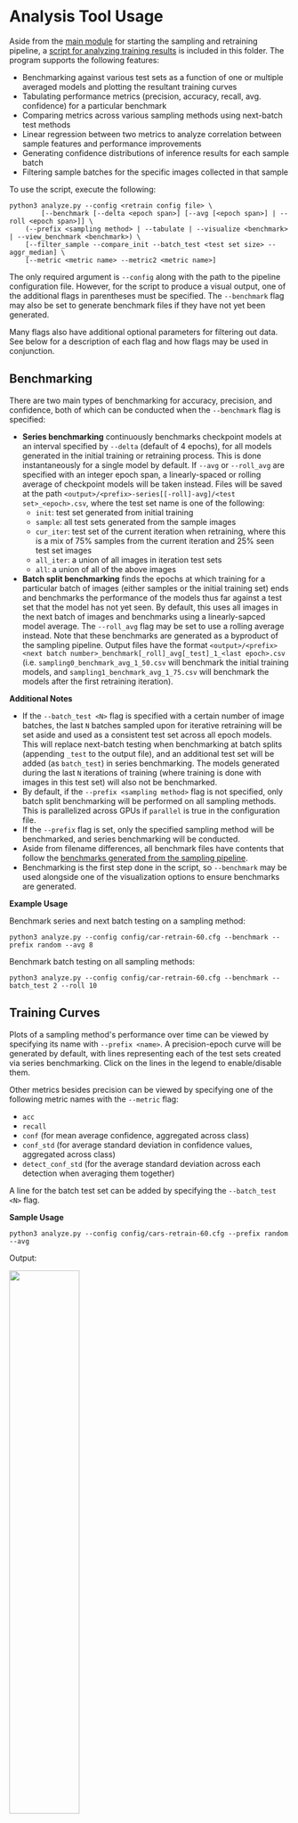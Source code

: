# Analysis Tool Usage

Aside from the [main module](./__main__.py) for starting the sampling and retraining pipeline, a [script for analyzing training results](./analyze.py) is included in this folder. The program supports the following features:

* Benchmarking against various test sets as a function of one or multiple averaged models and plotting the resultant training curves
* Tabulating performance metrics (precision, accuracy, recall, avg. confidence) for a particular benchmark
* Comparing metrics across various sampling methods using next-batch test methods
* Linear regression between two metrics to analyze correlation between sample features and performance improvements
* Generating confidence distributions of inference results for each sample batch
* Filtering sample batches for the specific images collected in that sample

To use the script, execute the following:

```
python3 analyze.py --config <retrain config file> \
        [--benchmark [--delta <epoch span>] [--avg [<epoch span>] | --roll <epoch span>]] \
	(--prefix <sampling method> | --tabulate | --visualize <benchmark> | --view_benchmark <benchmark>) \
	[--filter_sample --compare_init --batch_test <test set size> --aggr_median] \
	[--metric <metric name> --metric2 <metric name>]
```

The only required argument is `--config` along with the path to the pipeline configuration file. However, for the script to produce a visual output, one of the additional flags in parentheses must be specified. The `--benchmark` flag may also be set to generate benchmark files if they have not yet been generated.

Many flags also have additional optional parameters for filtering out data. See below for a description of each flag and how flags may be used in conjunction.

## Benchmarking

There are two main types of benchmarking for accuracy, precision, and confidence, both of which can be conducted when the `--benchmark` flag is specified:

* **Series benchmarking** continuously benchmarks checkpoint models at an interval specified by `--delta` (default of 4 epochs), for all models generated in the initial training or retraining process. This is done instantaneously for a single model by default. If `--avg` or `--roll_avg` are specified with an integer epoch span, a linearly-spaced or rolling average of checkpoint models will be taken instead. Files will be saved at the path `<output>/<prefix>-series[[-roll]-avg]/<test set>_<epoch>.csv`, where the test set name is one of the following:
  * `init`: test set generated from initial training
  * `sample`: all test sets generated from the sample images
  * `cur_iter`: test set of the current iteration when retraining, where this is a mix of 75% samples from the current iteration and 25% seen test set images
  * `all_iter`: a union of all images in iteration test sets
  * `all`: a union of all of the above images
* **Batch split benchmarking** finds the epochs at which training for a particular batch of images (either samples or the initial training set) ends and benchmarks the performance of the models thus far against a test set that the model has not yet seen. By default, this uses all images in the next batch of images and benchmarks using a linearly-sapced model average. The `--roll_avg` flag may be set to use a rolling average instead. Note that these benchmarks are generated as a byproduct of the sampling pipeline. Output files have the format `<output>/<prefix><next batch number>_benchmark[_roll]_avg[_test]_1_<last epoch>.csv` (i.e. `sampling0_benchmark_avg_1_50.csv` will  benchmark the initial training models, and `sampling1_benchmark_avg_1_75.csv` will benchmark the models after the first retraining iteration).

**Additional Notes**

* If the `--batch_test <N>` flag is specified with a certain number of image batches, the last `N` batches sampled upon for iterative retraining will be set aside and used as a consistent test set across all epoch models. This will replace next-batch testing when benchmarking at batch splits (appending `_test` to the output file), and an additional test set will be added (as `batch_test`) in series benchmarking. The models generated during the last `N` iterations of training (where training is done with images in this test set) will also not be benchmarked. 
* By default, if the `--prefix <sampling method>` flag is not specified, only batch split benchmarking will be performed on all sampling methods. This is parallelized across GPUs if `parallel` is true in the configuration file. 
* If the `--prefix` flag is set, only the specified sampling method will be benchmarked, and series benchmarking will be conducted.
* Aside from filename differences, all benchmark files have contents that follow the [benchmarks generated from the sampling pipeline](./README.md#training-output).
* Benchmarking is the first step done in the script, so `--benchmark` may be used alongside one of the visualization options to ensure benchmarks are generated.

**Example Usage**

Benchmark series and next batch testing on a sampling method:

```
python3 analyze.py --config config/car-retrain-60.cfg --benchmark --prefix random --avg 8
```

Benchmark batch testing on all sampling methods:

```
python3 analyze.py --config config/car-retrain-60.cfg --benchmark --batch_test 2 --roll 10
```

## Training Curves

Plots of a sampling method's performance over time can be viewed by specifying its name with `--prefix <name>`. A precision-epoch curve will be generated by default, with lines representing each of the test sets created via series benchmarking. Click on the lines in the legend to enable/disable them.

Other metrics besides precision can be viewed by specifying one of the following metric names with the `--metric` flag: 
* `acc`
* `recall`
* `conf` (for mean average confidence, aggregated across class)
* `conf_std` (for average standard deviation in confidence values, aggregated across class)
* `detect_conf_std` (for the average standard deviation across each detection when averaging them together)

A line for the batch test set can be added by specifying the `--batch_test <N>` flag.

**Sample Usage**

```
python3 analyze.py --config config/cars-retrain-60.cfg --prefix random --avg
```

Output:

<img src="assets/series_display_avg.png" width="50%">


```
python3 analyze.py --config config/cars-retrain-60.cfg --prefix random 
```

Output:

<img src="assets/series_display.png" width="50%">


## Sampling Method Metric Tables

Tables of the available metrics (`prec`, `acc`, `recall`, `conf`, `conf_std`, `detect_conf_std`, and `epochs_trained`) can be generated for a particular sampling method (with various metrics shown) or for a particular metric (with various sampling methods shown) with the `--tabulate` flag. To see the former, specify the sampling method with `--prefix`, or see the latter with the `--metric` flag. If neither is specified, `--tabulate` will generate a table of average precisions across all sampling methods.

In either case, metrics or sampling methods are displayed as rows, with the batch split benchmaarks as columns, indexed by iteration number. The default option is to view next-batch benchmarking results, though you can view batch test set benchmarking results with the `--batch_test <N>` flag.

**Additional Options**

* Add the `--compare` flag to show increases/decreases in a metric (precision, accuracy, etc.) against the initial baseline (as shown by the `init` prefix)
* Add the `--filter_sample` flag to filter results to account only for images that are later used for that iteration's sample set

**Sample Usage**

For one sampling method:

```
python3 analyze.py --config config/cars-retrain-60.cfg --prefix random  --tabulate
```

```
 batch      prec       acc      conf  conf_std  detect_conf_std    recall  epochs_trained
     0  0.311164  0.491860  0.338325  0.173268         0.403783  0.583568              28
     1  0.406101  0.509591  0.334535  0.176635         0.439110  0.580996               8
     2  0.421932  0.516707  0.316528  0.174037         0.442507  0.551614              40
     3  0.515876  0.531565  0.337421  0.186563         0.477885  0.569941              12
     4  0.591425  0.572488  0.324583  0.188321         0.484251  0.582745              28
     5  0.616561  0.571106  0.366749  0.195864         0.488073  0.649979              28
     6  0.680778  0.604911  0.361908  0.204501         0.513904  0.638999               8
     7  0.673259  0.604047  0.348814  0.198615         0.492656  0.625689              12
```

For all sampling methods (with comparison to `init`)

```
python3 analyze.py --config config/cars-retrain-60.cfg --tabulate --compare
```

```
                           0         1         2         3   ...        9         10        11        12
init                 0.328333  0.344961  0.357781  0.312838  ...  0.318059  0.310797  0.347531  0.339711
median-below-thresh -0.010333 -0.001780  0.293421  0.393084  ...  0.499396  0.484044  0.482102  0.473319
median-thresh        0.003813 -0.007295  0.032637  0.119702  ...  0.475165  0.429007  0.450010  0.468543
bin-quintile         0.003927 -0.018624  0.029780  0.292179  ...  0.417049  0.432177  0.438569  0.487629
random              -0.017169  0.061140  0.064151  0.203038  ...  0.369299  0.399612  0.414299  0.480873
true-random         -0.005519  0.240768  0.348203  0.450966  ...  0.506345  0.533644  0.498143  0.509471
bin-normal          -0.001293  0.176839  0.243997  0.349843  ...  0.501222  0.495279  0.526686  0.485863
mid-below-thresh     0.014965 -0.014123  0.001097  0.092967  ...  0.423530  0.431126  0.412229  0.450042
iqr                 -0.010156  0.089740  0.312512  0.464376  ...  0.530171  0.520778  0.502352  0.507779
normal              -0.016627  0.003678  0.029324  0.134277  ...  0.495587  0.510103  0.461814  0.472574
mid-normal           0.002906  0.008725  0.336031  0.375557  ...  0.460545  0.473601  0.479242  0.511433
mid-thresh          -0.011674 -0.002626  0.195865  0.304967  ...  0.468166  0.486707  0.461788  0.501533
```

No comparison, viewing accuracy of samples:

```
python3 analyze.py --config config/cars-retrain-60.cfg --tabulate --metric acc --filter_sample
```

```
                           0         1         2         3   ...        9         10        11        12
init                 0.459451  0.469484  0.470021  0.449144  ...  0.446016  0.455094  0.475969  0.455449
median-below-thresh  0.318508  0.373596  0.469513  0.441280  ...  0.490285  0.507103  0.562396  0.565060
median-thresh        0.495944  0.522196  0.549997  0.611505  ...  0.857690  0.835316  0.857827  0.871847
bin-quintile         0.372710  0.351555  0.392423  0.482094  ...  0.588626  0.596437  0.634470  0.670795
random               0.366899  0.423152  0.408761  0.446159  ...  0.560642  0.620770  0.595009  0.682268
true-random          0.401916  0.527465  0.637765  0.659676  ...  0.721015  0.747749  0.720669  0.743951
bin-normal           0.420866  0.533274  0.568566  0.608789  ...  0.677813  0.667618  0.716641  0.677905
mid-below-thresh     0.565270  0.483441  0.473931  0.540685  ...  0.502370  0.486606  0.525246  0.517606
iqr                  0.546515  0.632693  0.772187  0.797134  ...  0.884629  0.891250  0.873309  0.888314
normal               0.401701  0.384894  0.461695  0.459068  ...  0.692469  0.715602  0.712322  0.742966
mid-normal           0.462098  0.426187  0.659218  0.629840  ...  0.674171  0.702299  0.702093  0.783372
mid-thresh           0.346365  0.393452  0.655785  0.714659  ...  0.839187  0.836832  0.854227  0.866529
```

## Comparing Metrics

Using batch split benchmarks, metrics of the samples in each sampling method can be correlated against the performance of the resultant models after retraining at each batch. By specifying metric names with `--metric` and `--metric2` when using `--tabulate`, a linear regression will be run by averaging `--metric` of the samples for a particular sampling method and `--metric2` of the resultant models. That is, a point will be generated for each sampling method that is present, with average `metric` (across the batches of that method) on the x-axis and average `metric2` on the y-axis. Statistics of that regression and the points used to generate it will also be printed.

**Additional Options**
* Add the `--aggr_median` flag to aggregate using a median instead an average. This is useful when there may be confounding factors skewing the batch splits, such as the number of epochs trained
* The `--compare` flag may be used to show increases/decreases against the `init` baseline
* Specify the `--batch_test <N>` flag to run a regression using the batch test benchmarks instead of the next-batch benchmarks. In this case, the `--compare` flag will only shift the results by a constant amount, as the test set is constant across batch splits. The last `N` batch splits will also not be used in the regression.

**Sample Usage**

Regression with average aggregate:

```
python3 analyze.py --config config/cars-retrain-15.cfg --tabulate --metric conf --metric2 prec
```

```
Baseline avg prec:  0.3294131816688472
                     mean conf  mean prec
Method                                   
mid-below-thresh      0.277751   0.613627
median-below-thresh   0.283745   0.626900
normal                0.443958   0.623414
bin-normal            0.449909   0.619128
bin-quintile          0.457157   0.692167
mid-normal            0.465288   0.674860
random                0.467273   0.633728
true-random           0.477376   0.656000
iqr                   0.484178   0.652709
median-thresh         0.590214   0.611613
mid-thresh            0.650371   0.694701
R^2: 0.1990793189260579
```

<img src="assets/regression1.png" width="50%">

Regression with median aggregate and comparison to baseline, using batch test set benchmarks:

```
python3 analyze.py --config config/cars-retrain-75.cfg --tabulate --metric conf_std \
    --metric2 prec --batch_test 2 --compare --aggr_median
```

```
Baseline avg prec:  0.3215912810238094
                     median conf_std  median prec
Method                                           
median-below-thresh         0.100441     0.475043
mid-thresh                  0.104536     0.416886
iqr                         0.113265     0.479326
median-thresh               0.126512     0.487936
mid-below-thresh            0.127420     0.501075
mid-normal                  0.192013     0.484656
normal                      0.198154     0.485409
true-random                 0.202744     0.481939
bin-normal                  0.211258     0.501331
random                      0.232361     0.525439
bin-quintile                0.241153     0.507647
R^2: 0.40822675442337875
```

<img src="assets/regression2.png" width="50%">


## Benchmark Metric Table

View the individual and averaged metrics on a per-class basis on a benchmark with the `--view_benchmark <benchmark file>` option. A table of results will also be generated `<benchmark filename>_stats.csv`. All other flags are ignored.

**Sample Usage**

```
python3 analyze.py --config config/cars-retrain-75.cfg --view_benchmark output/bw-75/init0_benchmark_test_154.csv
```

```
                N      Prec       Acc    Recall  Avg. Conf  Conf Std
Class                                                               
cab         235.0  0.218310  0.472340  0.704545   0.381165  0.214382
hatchback  1371.0  0.150963  0.359592  0.788360   0.392307  0.165237
sedan      2375.0  0.796639  0.656421  0.758400   0.432117  0.185662
suv         582.0  0.326146  0.467354  0.668508   0.354609  0.157175
van        2251.0  0.115900  0.303421  0.799197   0.500592  0.231009
Overall    6814.0  0.321591  0.451826  0.743802   0.412158  0.190693
```

## Benchmark Confidence Histogram

Use `--visualize_conf <benchmark file>` to view confidence histogram distributions of hits (accurate label predictions) and misses (inaccurate predictions) for a particular benchmark. Three histograms (hits, misses, and combined) will be shown, and a PDF of the confidence distribution per class will be generated at `<benchmark filename>_viz.pdf`. A confusion matrix will also be generated at `<benchmark filename>_conf.csv` along with a CSV file containing the rolling precision of the distribution (at 0.05 confidence intervals) at `<benchmark filename>_prec.csv`.

Use the `--filter_sample` flag to filter by the images in the sample if (and only if) viewing a benchmark file at a batch split epoch. When using this option, `--prefix` must be specified to fetch the correct sample files.

**Sample Usage**

```
python3 analyze.py --config config/cars-retrain-75.cfg \
    --visualize_conf output/bw-75/true-random0_benchmark_avg_1_154.csv
```

<img src="assets/hist1.png" width="40%">

Contents of `output/bw-75/true-random0_benchmark_avg_1_154_conf.csv`:

<img src="assets/conf.png" height="150">

Usage where samples are filtered:

```
python3 analyze.py --config config/cars-retrain-75.cfg \ 
    --visualize_conf output/bw-75/bin-normal5_benchmark_avg_1_330.csv \
    --filter_sample --prefix bin-normal
```

<img src="assets/hist2.png" width="40%">

Contents of `output/bw-75/bin-normal5_benchmark_avg_1_330_prec.csv`

```
conf	rolling precision	N
0.325	0.681318681318681	182
0.375	0.739130434782609	161
0.425	0.734042553191489	188
0.475	0.757894736842105	190
0.525	0.819672131147541	183
0.575	0.866279069767442	172
0.625	0.892857142857143	140
0.675	0.919117647058823	136
0.725	0.955555555555556	135
0.775	0.913978494623656	93
0.825	0.974358974358974	39
0.875	0.888888888888889	18
0.925	1			9
0.975	1			1
```

Contents of `output/bw-75/bin-normal5_benchmark_avg_1_330_viz.csv`

<img src="assets/hist3.png" width="50%">
